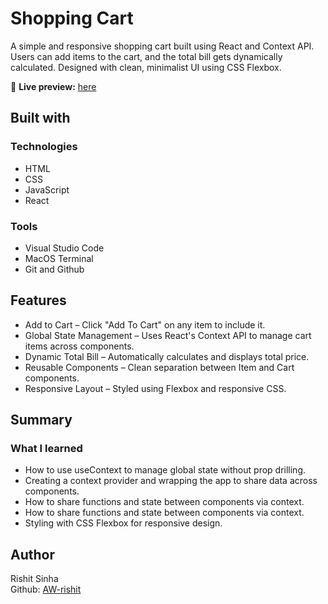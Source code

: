 # Shopping Cart
A simple and responsive shopping cart built using React and Context API. Users can add items to the cart, and the total bill gets dynamically calculated. Designed with clean, minimalist UI using CSS Flexbox. 

🔗 **Live preview:** [here](https://shopping-cart-fawn-six.vercel.app/)

## Built with

### Technologies

* HTML
* CSS
* JavaScript
* React

### Tools 

* Visual Studio Code
* MacOS Terminal
* Git and Github

## Features

* Add to Cart – Click "Add To Cart" on any item to include it.
* Global State Management – Uses React's Context API to manage cart items across components.
* Dynamic Total Bill – Automatically calculates and displays total price.
* Reusable Components – Clean separation between Item and Cart components.
* Responsive Layout – Styled using Flexbox and responsive CSS.
## Summary

### What I learned

* How to use useContext to manage global state without prop drilling.
* Creating a context provider and wrapping the app to share data across components.
* How to share functions and state between components via context.
* How to share functions and state between components via context.
* Styling with CSS Flexbox for responsive design.

## Author

Rishit Sinha  
Github: [AW-rishit](https://github.com/AW-rishit)
